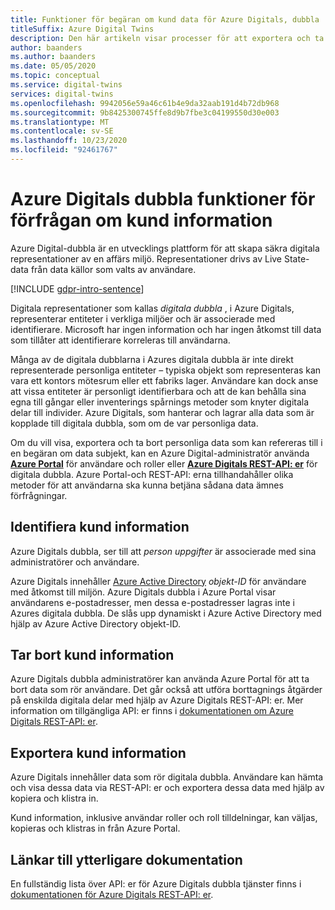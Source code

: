 ```yaml
---
title: Funktioner för begäran om kund data för Azure Digitals, dubbla
titleSuffix: Azure Digital Twins
description: Den här artikeln visar processer för att exportera och ta bort personliga data i Azure Digitals.
author: baanders
ms.author: baanders
ms.date: 05/05/2020
ms.topic: conceptual
ms.service: digital-twins
services: digital-twins
ms.openlocfilehash: 9942056e59a46c61b4e9da32aab191d4b72db968
ms.sourcegitcommit: 9b8425300745ffe8d9b7fbe3c04199550d30e003
ms.translationtype: MT
ms.contentlocale: sv-SE
ms.lasthandoff: 10/23/2020
ms.locfileid: "92461767"
---
```

# <a name="azure-digital-twins-customer-data-request-features"></a>Azure Digitals dubbla funktioner för förfrågan om kund information

Azure Digital-dubbla är en utvecklings plattform för att skapa säkra digitala representationer av en affärs miljö. Representationer drivs av Live State-data från data källor som valts av användare.

[!INCLUDE [gdpr-intro-sentence](../../includes/gdpr-intro-sentence.md)]

Digitala representationer som kallas *digitala dubbla* , i Azure Digitals, representerar entiteter i verkliga miljöer och är associerade med identifierare. Microsoft har ingen information och har ingen åtkomst till data som tillåter att identifierare korreleras till användarna. 

Många av de digitala dubblarna i Azures digitala dubbla är inte direkt representerade personliga entiteter – typiska objekt som representeras kan vara ett kontors mötesrum eller ett fabriks lager. Användare kan dock anse att vissa entiteter är personligt identifierbara och att de kan behålla sina egna till gångar eller inventerings spårnings metoder som knyter digitala delar till individer. Azure Digitals, som hanterar och lagrar alla data som är kopplade till digitala dubbla, som om de var personliga data.

Om du vill visa, exportera och ta bort personliga data som kan refereras till i en begäran om data subjekt, kan en Azure Digital-administratör använda [**Azure Portal**](https://portal.azure.com/) för användare och roller eller [**Azure Digitals REST-API: er**](/rest/api/azure-digitaltwins/) för digitala dubbla. Azure Portal-och REST-API: erna tillhandahåller olika metoder för att användarna ska kunna betjäna sådana data ämnes förfrågningar.

## <a name="identifying-customer-data"></a>Identifiera kund information

Azure Digitals dubbla, ser till att *person uppgifter* är associerade med sina administratörer och användare. 

Azure Digitals innehåller [Azure Active Directory](../active-directory/fundamentals/active-directory-whatis.md) *objekt-ID* för användare med åtkomst till miljön. Azure Digitals dubbla i Azure Portal visar användarens e-postadresser, men dessa e-postadresser lagras inte i Azures digitala dubbla. De slås upp dynamiskt i Azure Active Directory med hjälp av Azure Active Directory objekt-ID.

## <a name="deleting-customer-data"></a>Tar bort kund information

Azure Digitals dubbla administratörer kan använda Azure Portal för att ta bort data som rör användare. Det går också att utföra borttagnings åtgärder på enskilda digitala delar med hjälp av Azure Digitals REST-API: er. Mer information om tillgängliga API: er finns i [dokumentationen om Azure Digitals REST-API: er](/rest/api/azure-digitaltwins/).

## <a name="exporting-customer-data"></a>Exportera kund information

Azure Digitals innehåller data som rör digitala dubbla. Användare kan hämta och visa dessa data via REST-API: er och exportera dessa data med hjälp av kopiera och klistra in. 

Kund information, inklusive användar roller och roll tilldelningar, kan väljas, kopieras och klistras in från Azure Portal. 

## <a name="links-to-additional-documentation"></a>Länkar till ytterligare dokumentation

En fullständig lista över API: er för Azure Digitals dubbla tjänster finns i [dokumentationen för Azure Digitals REST-API: er](/rest/api/azure-digitaltwins/).
